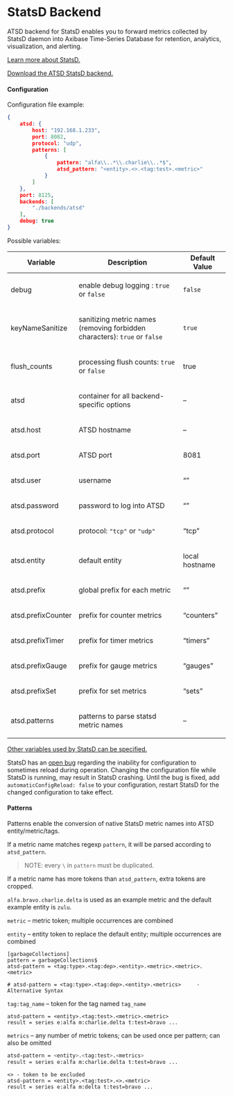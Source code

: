 # StatsD Backend

ATSD backend for StatsD enables you to forward metrics collected by StatsD daemon into Axibase Time-Series Database for retention, analytics, visualization, and alerting.

[Learn more about StatsD.](https://axibase.com/products/axibase-time-series-database/writing-data/statsd/)

[Download the ATSD StatsD backend.](https://github.com/axibase/atsd-statsd-backend)

#### Configuration

Configuration file example:

```json
{
    atsd: {
        host: "192.168.1.233",
        port: 8082,
        protocol: "udp",
        patterns: [
            {
                pattern: "alfa\\..*\\.charlie\\..*$",
                atsd_pattern: "<entity>.<>.<tag:test>.<metric>"
            }
        ]
    },
    port: 8125,
    backends: [
        "./backends/atsd"
    ],
    debug: true
}
```
Possible variables:

| Variable | Description | Default Value | 
| --- | --- | --- | 
|  <p>debug</p>  |  <p>enable debug logging : `true` or `false`</p>  |  <p>`false`</p>  | 
|  <p>keyNameSanitize</p>  |  <p>sanitizing metric names (removing forbidden characters): `true` or `false`</p>  |  <p>`true`</p>  | 
|  <p>flush_counts</p>  |  <p>processing flush counts: `true` or `false`</p>  |  <p>true</p>  | 
|  <p>atsd</p>  |  <p>container for all backend-specific options</p>  |  <p>–</p>  | 
|  <p>atsd.host</p>  |  <p>ATSD hostname</p>  |  <p>–</p>  | 
|  <p>atsd.port</p>  |  <p>ATSD port</p>  |  <p>8081</p>  | 
|  <p>atsd.user</p>  |  <p>username</p>  |  <p>“”</p>  | 
|  <p>atsd.password</p>  |  <p>password to log into ATSD</p>  |  <p>“”</p>  | 
|  <p>atsd.protocol</p>  |  <p>protocol: `"tcp"` or `"udp"`</p>  |  <p>“tcp”</p>  | 
|  <p>atsd.entity</p>  |  <p>default entity</p>  |  <p>local hostname</p>  | 
|  <p>atsd.prefix</p>  |  <p>global prefix for each metric</p>  |  <p>“”</p>  | 
|  <p>atsd.prefixCounter</p>  |  <p>prefix for counter metrics</p>  |  <p>“counters”</p>  | 
|  <p>atsd.prefixTimer</p>  |  <p>prefix for timer metrics</p>  |  <p>“timers”</p>  | 
|  <p>atsd.prefixGauge</p>  |  <p>prefix for gauge metrics</p>  |  <p>“gauges”</p>  | 
|  <p>atsd.prefixSet</p>  |  <p>prefix for set metrics</p>  |  <p>“sets”</p>  | 
|  <p>atsd.patterns</p>  |  <p>patterns to parse statsd metric names</p>  |  <p>–</p>  | 


[Other variables used by StatsD can be specified.](http://github.com/etsy/statsd/blob/master/exampleConfig.js')

StatsD has an [open bug](https://github.com/etsy/statsd/issues/462) regarding the inability for configuration to sometimes reload during operation. Changing the configuration file while StatsD is running, may result in StatsD crashing. Until the bug is fixed, add `automaticConfigReload: false` to your configuration, restart StatsD for the changed configuration to take effect.

#### Patterns

Patterns enable the conversion of native StatsD metric names into ATSD entity/metric/tags.

If a metric name matches regexp `pattern`, it will be parsed according to `atsd_pattern`.

> NOTE: every `\` in `pattern` must be duplicated.

If a metric name has more tokens than `atsd_pattern`, extra tokens are cropped.

`alfa.bravo.charlie.delta` is used as an example metric and the default example entity is `zulu`.

`metric` – metric token; multiple occurrences are combined


`entity` – entity token to replace the default entity; multiple occurrences are combined

```
[garbageCollections]
pattern = garbageCollections$
atsd-pattern = <tag:type>.<tag:dep>.<entity>.<metric>.<metric>.<metric>

# atsd-pattern = <tag:type>.<tag:dep>.<entity>.<metrics>     -Alternative Syntax
```

`tag:tag_name` – token for the tag named `tag_name`

```
atsd-pattern = <entity>.<tag:test>.<metric>.<metric>
result = series e:alfa m:charlie.delta t:test=bravo ...
```

`metrics` – any number of metric tokens; can be used once per pattern; can also be omitted

```sh
atsd-pattern = <entity>.<tag:test>.<metrics>
result = series e:alfa m:charlie.delta t:test=bravo ...
```

```
<> - token to be excluded
atsd-pattern = <entity>.<tag:test>.<>.<metric>
result = series e:alfa m:delta t:test=bravo ...
```
